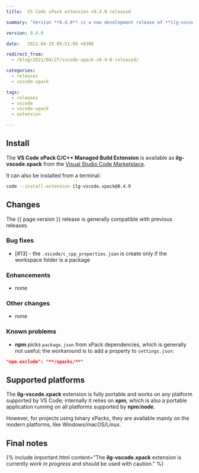 ```yaml
---
title:  VS Code xPack extension v0.4.9 released

summary: "Version **0.4.9** is a new development release of **ilg-vscode.xpack**; it fixes a bug."

version: 0.4.9

date:   2021-04-28 00:51:00 +0300

redirect_from:
  - /blog/2021/04/27/vscode-xpack-v0-4-8-released/

categories:
  - releases
  - vscode-xpack

tags:
  - releases
  - vscode
  - vscode-xpack
  - extension

---
```


## Install

The **VS Code xPack C/C++ Managed Build Extension** is
available as **ilg-vscode.xpack** from the
[Visual Studio Code Marketplace](https://marketplace.visualstudio.com/items?itemName=ilg-vscode.xpack).

It can also be installed from a terminal:

```sh
code --install-extension ilg-vscode.xpack@0.4.9
```

## Changes

The {{ page.version }} release
is generally compatible with previous releases.

### Bug fixes

- [#13] - the `.vscode/c_cpp_properties.json` is create only if the workspace
  folder is a package

### Enhancements

- none

### Other changes

- none

### Known problems

- **npm** picks `package.json` from xPack dependencies, which is generally
  not useful; the workaround is to add a property to `settings.json`:

```json
"npm.exclude": "**/xpacks/**"
```

## Supported platforms

The **ilg-vscode.xpack** extension is fully portable and works on any
platform supported by VS Code; internally it relies on **xpm**, which
is also a portable application running on all platforms supported
by **npm**/**node**.

However, for projects using binary xPacks, they are available mainly
on the modern platforms, like Windows/macOS/Linux.

## Final notes

{% include important.html content="The **ilg-vscode.xpack** extension
is currently _work in progress_ and should be used with caution." %}
